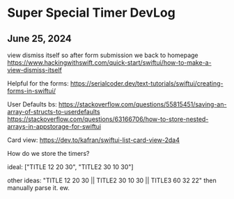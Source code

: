 #  Super Special Timer DevLog


## June 25, 2024
view dismiss itself so after form submission we back to homepage
https://www.hackingwithswift.com/quick-start/swiftui/how-to-make-a-view-dismiss-itself

Helpful for the forms:
https://serialcoder.dev/text-tutorials/swiftui/creating-forms-in-swiftui/

User Defaults bs:
https://stackoverflow.com/questions/55815451/saving-an-array-of-structs-to-userdefaults
https://stackoverflow.com/questions/63166706/how-to-store-nested-arrays-in-appstorage-for-swiftui

Card view:
https://dev.to/kafran/swiftui-list-card-view-2da4

How do we store the timers?

ideal:
["TITLE 12 20 30", "TITLE2 30 10 30"]

other ideas:
"TITLE 12 20 30 || TITLE2 30 10 30 || TITLE3 60 32 22"
then manually parse it. ew.

